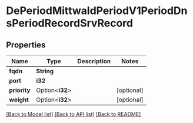 # DePeriodMittwaldPeriodV1PeriodDnsPeriodRecordSrvRecord

## Properties

Name | Type | Description | Notes
------------ | ------------- | ------------- | -------------
**fqdn** | **String** |  | 
**port** | **i32** |  | 
**priority** | Option<**i32**> |  | [optional]
**weight** | Option<**i32**> |  | [optional]

[[Back to Model list]](../README.md#documentation-for-models) [[Back to API list]](../README.md#documentation-for-api-endpoints) [[Back to README]](../README.md)


